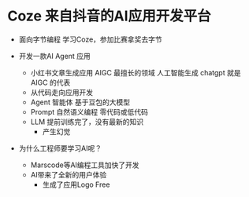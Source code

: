 # Coze 来自抖音的AI应用开发平台

- 面向字节编程
  学习Coze，参加比赛拿奖去字节

- 开发一款AI Agent 应用
  - 小红书文章生成应用 AIGC 最擅长的领域
    人工智能生成 chatgpt 就是 AIGC 的代表
  - 从代码走向应用开发
  - Agent 智能体
    基于豆包的大模型
  - Prompt
    自然语义编程
    零代码或低代码
  - LLM 提前训练完了，没有最新的知识
    - 产生幻觉
    

- 为什么工程师要学习AI呢？
  - Marscode等AI编程工具加快了开发
  - AI带来了全新的用户体验
    - 生成了应用Logo Free


